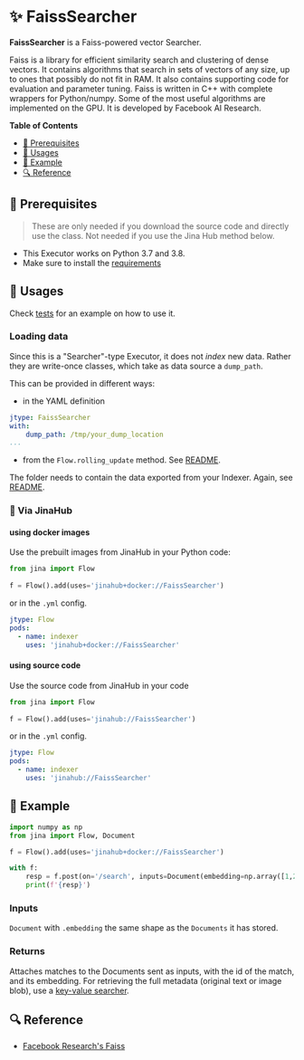# ✨ FaissSearcher

**FaissSearcher** is a Faiss-powered vector Searcher.

Faiss is a library for efficient similarity search and clustering of dense vectors. It contains algorithms that search in sets of vectors of any size, up to ones that possibly do not fit in RAM. It also contains supporting code for evaluation and parameter tuning. Faiss is written in C++ with complete wrappers for Python/numpy. Some of the most useful algorithms are implemented on the GPU. It is developed by Facebook AI Research.


<!-- START doctoc generated TOC please keep comment here to allow auto update -->
<!-- DON'T EDIT THIS SECTION, INSTEAD RE-RUN doctoc TO UPDATE -->
**Table of Contents**

- [🌱 Prerequisites](#-prerequisites)
- [🚀 Usages](#-usages)
- [🎉️ Example](#-example)
- [🔍️ Reference](#-reference)

<!-- END doctoc generated TOC please keep comment here to allow auto update -->

## 🌱 Prerequisites


> These are only needed if you download the source code and directly use the class. Not needed if you use the Jina Hub method below.

- This Executor works on Python 3.7 and 3.8. 
- Make sure to install the [requirements](requirements.txt)

## 🚀 Usages

Check [tests](tests) for an example on how to use it.

### Loading data

Since this is a "Searcher"-type Executor, it does not _index_ new data. Rather they are write-once classes, which take as data source a `dump_path`. 

This can be provided in different ways:

- in the YAML definition
  
```yaml
jtype: FaissSearcher
with:
    dump_path: /tmp/your_dump_location
...
```

- from the `Flow.rolling_update` method. See [README](../../../../README.md).

The folder needs to contain the data exported from your Indexer. Again, see [README](../../../../README.md).

### 🚚 Via JinaHub

#### using docker images
Use the prebuilt images from JinaHub in your Python code: 

```python
from jina import Flow
	
f = Flow().add(uses='jinahub+docker://FaissSearcher')
```

or in the `.yml` config.
	
```yaml
jtype: Flow
pods:
  - name: indexer
    uses: 'jinahub+docker://FaissSearcher'
```

#### using source code
Use the source code from JinaHub in your code

```python
from jina import Flow
	
f = Flow().add(uses='jinahub://FaissSearcher')
```

or in the `.yml` config.

```yaml
jtype: Flow
pods:
  - name: indexer
    uses: 'jinahub://FaissSearcher'
```

## 🎉️ Example 


```python
import numpy as np
from jina import Flow, Document

f = Flow().add(uses='jinahub+docker://FaissSearcher')

with f:
    resp = f.post(on='/search', inputs=Document(embedding=np.array([1,2,3])), return_results=True)
    print(f'{resp}')
```

### Inputs 

`Document` with `.embedding` the same shape as the `Documents` it has stored.

### Returns

Attaches matches to the Documents sent as inputs, with the id of the match, and its embedding. For retrieving the full metadata (original text or image blob), use a [key-value searcher](./../../keyvalue).


## 🔍️ Reference

- [Facebook Research's Faiss](https://github.com/facebookresearch/faiss)
